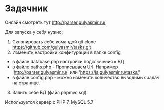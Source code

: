 # Задачник

Онлайн смотреть тут http://parser.gulyasmir.ru/

Для запуска у себя нужно:
1. Склонировать себе командой git clone https://github.com/gulyasmir/tasks.git
2. Изменить настройки конфигурации в папке config
 - в файле database.php настройки подключения к БД
 - в файле paths.php - Прописываем Url.  Например 'http://parser.gulyasmir.ru/' или 'https://js.gulyasmir.ru/tasks/'
 - в файле config.php - можно изменить количество выводимых задач на странице.
3. Залить себе БД (файл phpmvc.sql)

Используется сервер с PHP 7, MySQL 5.7
